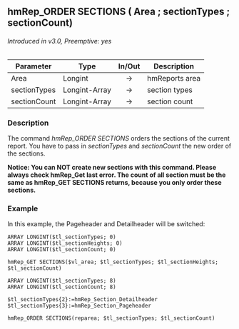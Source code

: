 ## hmRep_ORDER SECTIONS ( Area ; sectionTypes ; sectionCount)
###### Introduced in v3.0, Preemptive: yes

|Parameter|Type|In/Out|Description
|---|---|:---:|---
|Area|Longint|→|hmReports area
|sectionTypes|Longint-Array|→|section types
|sectionCount|Longint-Array|→|section count

### Description
The command *hmRep_ORDER SECTIONS* orders the sections of the current report. You have to pass in *sectionTypes* and *sectionCount* the new order of the sections.

**Notice: You can NOT create new sections with this command. Please always check hmRep_Get last error. The count of all section must be the same as hmRep_GET SECTIONS returns, because you only order these sections.**

### Example
In this example, the Pageheader and Detailheader will be switched:

```4d
ARRAY LONGINT($tl_sectionTypes; 0)
ARRAY LONGINT($tl_sectionHeights; 0)
ARRAY LONGINT($tl_sectionCount; 0)

hmRep_GET SECTIONS($vl_area; $tl_sectionTypes; $tl_sectionHeights; $tl_sectionCount)

ARRAY LONGINT($tl_sectionTypes; 8)
ARRAY LONGINT($tl_sectionCount; 8)

$tl_sectionTypes{2}:=hmRep_Section_Detailheader
$tl_sectionTypes{3}:=hmRep_Section_Pageheader

hmRep_ORDER SECTIONS(reparea; $tl_sectionTypes; $tl_sectionCount)
```
